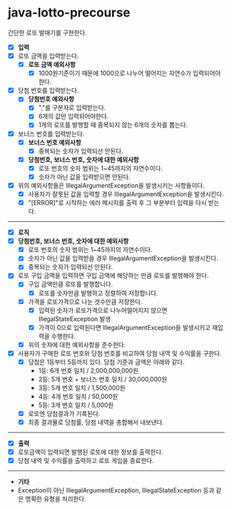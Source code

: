 # java-lotto-precourse

간단한 로또 발매기를 구현한다.

- [X] **입력**
- [X] 로또 금액을 입력받는다.
    - [X] **로또 금액 예외사항**
        - [X] 1000원기준이기 때문에 1000으로 나누어 떨어지는 자연수가 입력되어야한다.
- [X] 당첨 번호를 입력받는다.
    - [X] **당첨번호 예외사항**
        - [X] ","를 구분자로 입력받는다.
        - [X] 6개의 값만 입력되어야한다.
        - [X] 1개의 로또를 발행할 때 중복되지 않는 6개의 숫자를 뽑는다.
- [X] 보너스 번호를 입력받는다.
    - [X] **보너스 번호 예외사항**
        - [X] 중복되는 숫자가 입력되선 안된다.
    - [X] **당첨번호, 보너스 번호, 숫자에 대한 예외사항**
        - [X] 로또 번호의 숫자 범위는 1~45까지의 자연수이다.
        - [X] 숫자가 아닌 값을 입력받으면 안된다.
- [X] 위의 예외사항들은 IllegalArgumentException을 발생시키는 사항들이다.
    - [X] 사용자가 잘못된 값을 입력할 경우 IllegalArgumentException을 발생시킨다.
    - [X] "[ERROR]"로 시작하는 에러 메시지를 출력 후 그 부분부터 입력을 다시 받는다.

---

- [X] **로직**
- [X] **당첨번호, 보너스 번호, 숫자에 대한 예외사항**
    - [X] 로또 번호의 숫자 범위는 1~45까지의 자연수이다.
    - [X] 숫자가 아닌 값을 입력받을 경우 IllegalArgumentException을 발생시킨다.
    - [X] 중복되는 숫자가 입력되선 안된다.
- [X] 로또 구입 금액을 입력하면 구입 금액에 해당하는 만큼 로또를 발행해야 한다.
    - [X] 구입 금액만큼 로또를 발행합니다.
        - [X] 로또를 숫자만큼 발행하고 정렬하여 저장합니다.
    - [X] 가격을 로또가격으로 나눈 갯수만큼 저장한다.
        - [X] 입력된 숫자가 로또가격으로 나누어떨어지지 않으면 IllegalStateException 발생
        - [X] 가격이 0으로 입력된다면 IllegalArgumentException을 발생시키고 재입력을 수행한다.
    - [X] 위의 숫자에 대한 예외사항을 준수한다.
- [X] 사용자가 구매한 로또 번호와 당첨 번호를 비교하여 당첨 내역 및 수익률을 구한다.
    - [X] 당첨은 1등부터 5등까지 있다. 당첨 기준과 금액은 아래와 같다.
        - 1등: 6개 번호 일치 / 2,000,000,000원
        - 2등: 5개 번호 + 보너스 번호 일치 / 30,000,000원
        - 3등: 5개 번호 일치 / 1,500,000원
        - 4등: 4개 번호 일치 / 50,000원
        - 5등: 3개 번호 일치 / 5,000원
    - [X] 로또엔 당첨결과가 기록된다.
    - [X] 최종 결과물로 당첨률, 당첨 내역을 총합해서 내보낸다.

---

- [X] **출력**
- [X] 로또금액이 입력되면 발행된 로또에 대한 정보를 출력한다.
- [X] 당첨 내역 및 수익률을 출력하고 로또 게임을 종료한다.

---

- **기타**
- Exception이 아닌 IllegalArgumentException, IllegalStateException 등과 같은 명확한 유형을 처리한다.